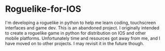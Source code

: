 # Roguelike-for-IOS

I'm developing a roguelike in python to help me learn coding, touchscreen interfaces and game dev.
This is an abandoned project. I originally intended to create a roguelike game in python for distribution on IOS and other mobile platforms. Unfortunately time and resources got away from me, and I have moved on to other projects. I may revisit it in the future though.
